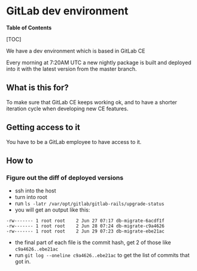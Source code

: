 # GitLab dev environment

**Table of Contents**

[TOC]

We have a dev environment which is based in GitLab CE

Every morning at 7:20AM UTC a new nightly package is built and deployed into it with the latest version from the master branch.

## What is this for?

To make sure that GitLab CE keeps working ok, and to have a shorter iteration cycle when developing new CE features.

## Getting access to it

You have to be a GitLab employee to have access to it.

## How to

### Figure out the diff of deployed versions

* ssh into the host
* turn into root
* run `ls -latr /var/opt/gitlab/gitlab-rails/upgrade-status`
* you will get an output like this:

```
-rw------- 1 root root    2 Jun 27 07:17 db-migrate-6acdf1f
-rw------- 1 root root    2 Jun 28 07:24 db-migrate-c9a4626
-rw------- 1 root root    2 Jun 29 07:23 db-migrate-ebe21ac
```

* the final part of each file is the commit hash, get 2 of those like `c9a4626..ebe21ac`
* run `git log --oneline c9a4626..ebe21ac` to get the list of commits that got in.
